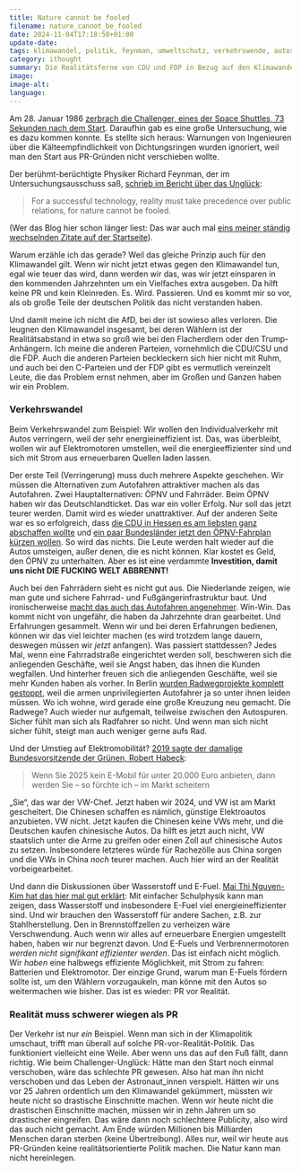 ```yaml
---
title: Nature cannot be fooled
filename: nature_cannot_be_fooled
date: 2024-11-04T17:18:50+01:00
update-date:
tags: klimawandel, politik, feynman, umweltschutz, verkehrswende, autos, rant, öpnv, deutschlandticket, fahrrad, radweg, e-fuel
category: ithought
summary: Die Realitätsferne von CDU und FDP in Bezug auf den Klimawandel ist gefährlich.
image:
image-alt:
language:
---
```


Am 28. Januar 1986 [zerbrach die Challenger, eines der Space Shuttles, 73 Sekunden nach dem Start](https://de.wikipedia.org/wiki/STS-51-L#Das_Challenger-Ungl%C3%BCck). Daraufhin gab es eine große Untersuchung, wie es dazu kommen konnte. Es stellte sich heraus: Warnungen von Ingenieuren über die Kälteempfindlichkeit von Dichtungsringen wurden ignoriert, weil man den Start aus PR-Gründen nicht verschieben wollte.

Der berühmt-berüchtigte Physiker Richard Feynman, der im Untersuchungsausschuss saß, [schrieb im Bericht über das Unglück](https://en.wikiquote.org/wiki/Richard_Feynman#Rogers_Commission_Report_(1986)):

> For a successful technology, reality must take precedence over public relations, for nature cannot be fooled.

(Wer das Blog hier schon länger liest: Das war auch mal [eins meiner ständig wechselnden Zitate auf der Startseite](/quote/feynman_nature)).

Warum erzähle ich das gerade? Weil das gleiche Prinzip auch für den Klimawandel gilt. Wenn wir nicht jetzt etwas gegen den Klimawandel tun, egal wie teuer das wird, dann werden wir das, was wir jetzt einsparen in den kommenden Jahrzehnten um ein Vielfaches extra ausgeben. Da hilft keine PR und kein Kleinreden. Es. Wird. Passieren. Und es kommt mir so vor, als ob große Teile der deutschen Politik das nicht verstanden haben.

Und damit meine ich nicht die AfD, bei der ist sowieso alles verloren. Die leugnen den Klimawandel insgesamt, bei deren Wählern ist der Realitätsabstand in etwa so groß wie bei den Flacherdlern oder den Trump-Anhängern. Ich meine die anderen Parteien, vornehmlich die CDU/CSU und die FDP. Auch die anderen Parteien beckleckern sich hier nicht mit Ruhm, und auch bei den C-Parteien und der FDP gibt es vermutlich vereinzelt Leute, die das Problem ernst nehmen, aber im Großen und Ganzen haben wir ein Problem.

### Verkehrswandel

Beim Verkehrswandel zum Beispiel: Wir wollen den Individualverkehr mit Autos verringern, weil der sehr energieineffizient ist. Das, was überbleibt, wollen wir auf Elektromotoren umstellen, weil die energieeffizienter sind und sich mit Strom aus erneuerbaren Quellen laden lassen.

Der erste Teil (Verringerung) muss duch mehrere Aspekte geschehen. Wir müssen die Alternativen zum Autofahren attraktiver machen als das Autofahren. Zwei Hauptalternativen: ÖPNV und Fahrräder. Beim ÖPNV haben wir das Deutschlandticket. Das war ein voller Erfolg. Nur soll das jetzt teurer werden. Damit wird es wieder unattraktiver. Auf der anderen Seite war es so erfolgreich, dass [die CDU in Hessen es am liebsten ganz abschaffen wollte](/blogposts/cdu_hessen_deutschlandticket) und [ein paar Bundesländer jetzt den ÖPNV-Fahrplan kürzen wollen](https://www.spiegel.de/auto/hohe-kosten-bei-verkehrsunternehmen-mehrere-bundeslaender-koennten-oepnv-angebot-einschraenken-a-41ae876b-27bb-4ff4-be8f-dcc1d9c47639). So wird das nichts. Die Leute werden halt wieder auf die Autos umsteigen, außer denen, die es nicht können. Klar kostet es Geld, den ÖPNV zu unterhalten. Aber es ist eine verdammte **Investition, damit uns nicht DIE FUCKING WELT ABBRENNT!**

Auch bei den Fahrrädern sieht es nicht gut aus. Die Niederlande zeigen, wie man gute und sichere Fahrrad- und Fußgängerinfrastruktur baut. Und ironischerweise [macht das auch das Autofahren angenehmer](https://www.youtube.com/watch?v=d8RRE2rDw4k). Win-Win. Das kommt nicht von ungefähr, die haben da Jahrzehnte dran gearbeitet. Und Erfahrungen gesammelt. Wenn wir und bei deren Erfahrungen bedienen, können wir das viel leichter machen (es wird trotzdem lange dauern, deswegen müssen wir _jetzt_ anfangen). Was passiert stattdessen? Jedes Mal, wenn eine Fahrradstraße eingerichtet werden soll, beschweren sich die anliegenden Geschäfte, weil sie Angst haben, das ihnen die Kunden wegfallen. Und hinterher freuen sich die anliegenden Geschäfte, weil sie mehr Kunden haben als vorher. In Berlin [wurden Radwegprojekte komplett gestoppt](https://www.rbb24.de/politik/beitrag/2024/01/berlin-radwege-ausbau-stopp-verkehrssenatorin-manja-schreiner.html), weil die armen unprivilegierten Autofahrer ja so unter ihnen leiden müssen. Wo ich wohne, wird gerade eine große Kreuzung neu gemacht. Die Radwege? Auch wieder nur aufgemalt, teilweise zwischen den Autospuren. Sicher fühlt man sich als Radfahrer so nicht. Und wenn man sich nicht sicher fühlt, steigt man auch weniger gerne aufs Rad.

Und der Umstieg auf Elektromobilität? [2019 sagte der damalige Bundesvorsitzende der Grünen, Robert Habeck](https://www.derwesten.de/politik/habeck-vw-e-auto-schock-id301123833.html):

> Wenn Sie 2025 kein E-Mobil für unter 20.000 Euro anbieten, dann werden Sie – so fürchte ich – im Markt scheitern

„Sie“, das war der VW-Chef. Jetzt haben wir 2024, und VW ist am Markt gescheitert. Die Chinesen schaffen es nämlich, günstige Elektroautos anzubieten. VW nicht. Jetzt kaufen die Chinesen keine VWs mehr, und die Deutschen kaufen chinesische Autos. Da hilft es jetzt auch nicht, VW staatslich unter die Arme zu greifen oder einen Zoll auf chinesische Autos zu setzen. Insbesondere letzteres würde für Rachezölle aus China sorgen und die VWs in China _noch_ teurer machen. Auch hier wird an der Realität vorbeigearbeitet.

Und dann die Diskussionen über Wasserstoff und E-Fuel. [Mai Thi Nguyen-Kim hat das hier mal gut erklärt](https://www.youtube.com/watch?v=FidQmO5QbaY): Mit einfacher Schulphysik kann man zeigen, dass Wasserstoff und insbesondere E-Fuel viel energieineffizienter sind. Und wir brauchen den Wasserstoff für andere Sachen, z.B. zur Stahlherstellung. Den in Brennstoffzellen zu verheizen wäre Verschwendung. Auch wenn wir alles auf erneuerbare Energien umgestellt haben, haben wir nur begrenzt davon. Und E-Fuels und Verbrennermotoren _werden nicht signifikant effizienter werden_. Das ist einfach nicht möglich. Wir _haben_ eine halbwegs effiziente Möglichkeit, mit Strom zu fahren: Batterien und Elektromotor. Der einzige Grund, warum man E-Fuels fördern sollte ist, um den Wählern vorzugaukeln, man könne mit den Autos so weitermachen wie bisher. Das ist es wieder: PR vor Realität.

### Realität muss schwerer wiegen als PR

Der Verkehr ist nur _ein_ Beispiel. Wenn man sich in der Klimapolitik umschaut, trifft man überall auf solche PR-vor-Realität-Politik. Das funktioniert vielleicht eine Weile. Aber wenn uns das auf den Fuß fällt, dann richtig. Wie beim Challenger-Unglück: Hätte man den Start noch einmal verschoben, wäre das schlechte PR gewesen. Also hat man ihn nicht verschoben und das Leben der Astronaut_innen verspielt. Hätten wir uns vor 25 Jahren ordentlich um den Klimawandel gekümmert, müssten wir heute nicht so drastische Einschnitte machen. Wenn wir heute nicht die drastischen Einschnitte machen, müssen wir in zehn Jahren um so drastischer eingreifen. Das wäre dann noch schlechtere Publicity, also wird das auch nicht gemacht. Am Ende würden Millionen bis Milliarden Menschen daran sterben (keine Übertreibung). Alles nur, weil wir heute aus PR-Gründen keine realitätsorientierte Politik machen. Die Natur kann man nicht hereinlegen.
